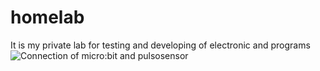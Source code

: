 # homelab
It is my private lab for testing and developing of electronic and programs
![Connection of micro:bit and pulsosensor](/master/microbit-and-pulsosensor.jpg?raw=true)

